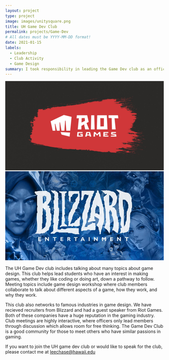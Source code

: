 ```yaml
---
layout: project
type: project
image: images/unitysquare.png
title: UH Game Dev Club
permalink: projects/Game-Dev
# All dates must be YYYY-MM-DD format!
date: 2021-01-15
labels:
  - Leadership
  - Club Activity
  - Game Design
summary: I took responsibility in leading the Game Dev club as an officer.
---
```

<div class="ui small rounded images">
  <img class="ui medium right floated rounded image" src="../images/riotgameslogo.jpg">
  <img class="ui medium right floated rounded image" src="../images/blizzard.jpg">
</div>

The UH Game Dev club includes talking about many topics about game design. This club helps lead students who have an interest in making games, whether they like coding or doing
art, down a pathway to follow. Meeting topics include game design workshop where club members collaborate to talk about different aspects of a game, how they work, and why they
work.

This club also networks to famous industries in game design. We have recieved recruiters from Blizzard and had a guest speaker from Riot Games. Both of these companies have a huge
reputation in the gaming industry. Club meetings are highly interactive, where officers only lead members through discussion which allows room for free thinking. The Game Dev Club
is a good community for those to meet others who have similar passions in gaming.

If you want to join the UH game dev club or would like to speak for the club, please contact me at leechase@hawaii.edu
